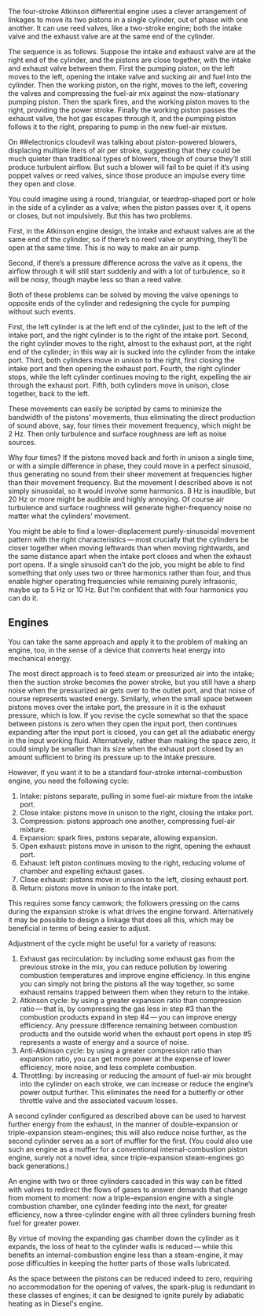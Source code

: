 The four-stroke Atkinson differential engine uses a clever arrangement
of linkages to move its two pistons in a single cylinder, out of phase
with one another.  It can use reed valves, like a two-stroke engine;
both the intake valve and the exhaust valve are at the same end of the
cylinder.

The sequence is as follows.  Suppose the intake and exhaust valve are
at the right end of the cylinder, and the pistons are close together,
with the intake and exhaust valve between them.  First the pumping
piston, on the left moves to the left, opening the intake valve and
sucking air and fuel into the cylinder.  Then the working piston, on
the right, moves to the left, covering the valves and compressing the
fuel-air mix against the now-stationary pumping piston.  Then the
spark fires, and the working piston moves to the right, providing the
power stroke.  Finally the working piston passes the exhaust valve,
the hot gas escapes through it, and the pumping piston follows it to
the right, preparing to pump in the new fuel-air mixture.

On ##electronics cloudevil was talking about piston-powered blowers,
displacing multiple liters of air per stroke, suggesting that they
could be much quieter than traditional types of blowers, though of
course they’ll still produce turbulent airflow.  But such a blower
will fail to be quiet if it’s using poppet valves or reed valves,
since those produce an impulse every time they open and close.

You could imagine using a round, triangular, or teardrop-shaped port
or hole in the side of a cylinder as a valve; when the piston passes
over it, it opens or closes, but not impulsively.  But this has two
problems.

First, in the Atkinson engine design, the intake and exhaust valves
are at the same end of the cylinder, so if there’s no reed valve or
anything, they’ll be open at the same time.  This is no way to make an
air pump.

Second, if there’s a pressure difference across the valve as it opens,
the airflow through it will still start suddenly and with a lot of
turbulence, so it will be noisy, though maybe less so than a reed
valve.

Both of these problems can be solved by moving the valve openings to
opposite ends of the cylinder and redesigning the cycle for pumping
without such events.

First, the left cylinder is at the left end of the cylinder, just to
the left of the intake port, and the right cylinder is to the right of
the intake port.  Second, the right cylinder moves to the right,
almost to the exhaust port, at the right end of the cylinder; in this
way air is sucked into the cylinder from the intake port.  Third, both
cylinders move in unison to the right, first closing the intake port
and then opening the exhaust port.  Fourth, the right cylinder stops,
while the left cylinder continues moving to the right, expelling the
air through the exhaust port.  Fifth, both cylinders move in unison,
close together, back to the left.

These movements can easily be scripted by cams to minimize the
bandwidth of the pistons’ movements, thus eliminating the direct
production of sound above, say, four times their movement frequency,
which might be 2 Hz.  Then only turbulence and surface roughness are
left as noise sources.

Why four times?  If the pistons moved back and forth in unison a
single time, or with a simple difference in phase, they could move in
a perfect sinusoid, thus generating no sound from their sheer movement
at frequencies higher than their movement frequency.  But the movement
I described above is not simply sinusoidal, so it would involve some
harmonics.  8 Hz is inaudible, but 20 Hz or more might be audible and
highly annoying.  Of course air turbulence and surface roughness will
generate higher-frequency noise no matter what the cylinders’
movement.

You might be able to find a lower-displacement purely-sinusoidal
movement pattern with the right characteristics — most crucially that
the cylinders be closer together when moving leftwards than when
moving rightwards, and the same distance apart when the intake port
closes and when the exhaust port opens.  If a single sinusoid can’t do
the job, you might be able to find something that only uses two or
three harmonics rather than four, and thus enable higher operating
frequencies while remaining purely infrasonic, maybe up to 5 Hz or 10
Hz.  But I’m confident that with four harmonics you can do it.

Engines
-------

You can take the same approach and apply it to the problem of making
an engine, too, in the sense of a device that converts heat energy
into mechanical energy.

The most direct approach is to feed steam or pressurized air into the
intake; then the suction stroke becomes the power stroke, but you
still have a sharp noise when the pressurized air gets over to the
outlet port, and that noise of course represents wasted energy.
Similarly, when the small space between pistons moves over the intake
port, the pressure in it is the exhaust pressure, which is low.  If
you revise the cycle somewhat so that the space between pistons is
zero when they open the input port, then continues expanding after the
input port is closed, you can get all the adiabatic energy in the
input working fluid.  Alternatively, rather than making the space
zero, it could simply be smaller than its size when the exhaust port
closed by an amount sufficient to bring its pressure up to the intake
pressure.

However, if you want it to be a standard four-stroke
internal-combustion engine, you need the following cycle:

1. Intake: pistons separate, pulling in some fuel-air mixture from the
   intake port.
2. Close intake: pistons move in unison to the right, closing the
   intake port.
3. Compression: pistons approach one another, compressing fuel-air
   mixture.
4. Expansion: spark fires, pistons separate, allowing expansion.
5. Open exhaust: pistons move in unison to the right, opening the
   exhaust port.
6. Exhaust: left piston continues moving to the right, reducing volume
   of chamber and expelling exhaust gases.
7. Close exhaust: pistons move in unison to the left, closing exhaust
   port.
8. Return: pistons move in unison to the intake port.

This requires some fancy camwork; the followers pressing on the cams
during the expansion stroke is what drives the engine forward.
Alternatively it may be possible to design a linkage that does all
this, which may be beneficial in terms of being easier to adjust.

Adjustment of the cycle might be useful for a variety of reasons:

1. Exhaust gas recirculation: by including some exhaust gas from the
   previous stroke in the mix, you can reduce pollution by lowering
   combustion temperatures and improve engine efficiency.  In this
   engine you can simply not bring the pistons all the way together,
   so some exhaust remains trapped between them when they return to
   the intake.
2. Atkinson cycle: by using a greater expansion ratio than compression
   ratio — that is, by compressing the gas less in step #3 than the
   combustion products expand in step #4 — you can improve energy
   efficiency.  Any pressure difference remaining between combustion
   products and the outside world when the exhaust port opens in step
   #5 represents a waste of energy and a source of noise.
3. Anti-Atkinson cycle: by using a greater compression ratio than
   expansion ratio, you can get more power at the expense of lower
   efficiency, more noise, and less complete combustion.
4. Throttling: by increasing or reducing the amount of fuel-air mix
   brought into the cylinder on each stroke, we can increase or reduce
   the engine’s power output further.  This eliminates the need for a
   butterfly or other throttle valve and the associated vacuum losses.

A second cylinder configured as described above can be used to harvest
further energy from the exhaust, in the manner of double-expansion or
triple-expansion steam-engines; this will also reduce noise further,
as the second cylinder serves as a sort of muffler for the first.
(You could also use such an engine as a muffler for a conventional
internal-combustion piston engine, surely not a novel idea, since
triple-expansion steam-engines go back generations.)

An engine with two or three cylinders cascaded in this way can be
fitted with valves to redirect the flows of gases to answer demands
that change from moment to moment: now a triple-expansion engine with
a single combustion chamber, one cylinder feeding into the next, for
greater efficiency, now a three-cylinder engine with all three
cylinders burning fresh fuel for greater power.

By virtue of moving the expanding gas chamber down the cylinder as it
expands, the loss of heat to the cylinder walls is reduced — while
this benefits an internal-combustion engine less than a steam-engine,
it may pose difficulties in keeping the hotter parts of those walls
lubricated.

As the space between the pistons can be reduced indeed to zero,
requiring no accommodation for the opening of valves, the spark-plug
is redundant in these classes of engines; it can be designed to ignite
purely by adiabatic heating as in Diesel's engine.
